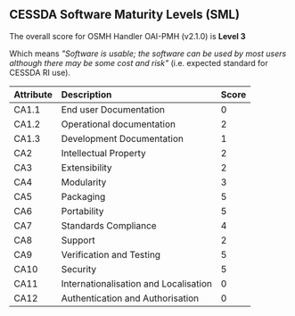 ## CESSDA Software Maturity Levels (SML) ##

The overall score for OSMH Handler OAI-PMH (v2.1.0) is **Level 3**

Which means *"Software is usable; the software can be used by most users although there may be some cost and risk"* (i.e. expected standard for CESSDA RI use).


| Attribute  | Description  | Score  |
|:----------|:----------|:----------|
| CA1.1 | End­ user Documentation | 0 |
| CA1.2 | Operational documentation | 2 |
| CA1.3 | Development Documentation | 1 |
| CA2 | Intellectual Property | 2 |
| CA3 | Extensibility | 2 |
| CA4 | Modularity | 3 |
| CA5 | Packaging | 5 |
| CA6 | Portability | 5 |
| CA7 | Standards Compliance | 4 |
| CA8 | Support | 2 |
| CA9 | Verification and Testing | 5 |
| CA10 | Security | 5 |
| CA11 | Internationalisation and Localisation | 0 |
| CA12 | Authentication and Authorisation | 0 |
